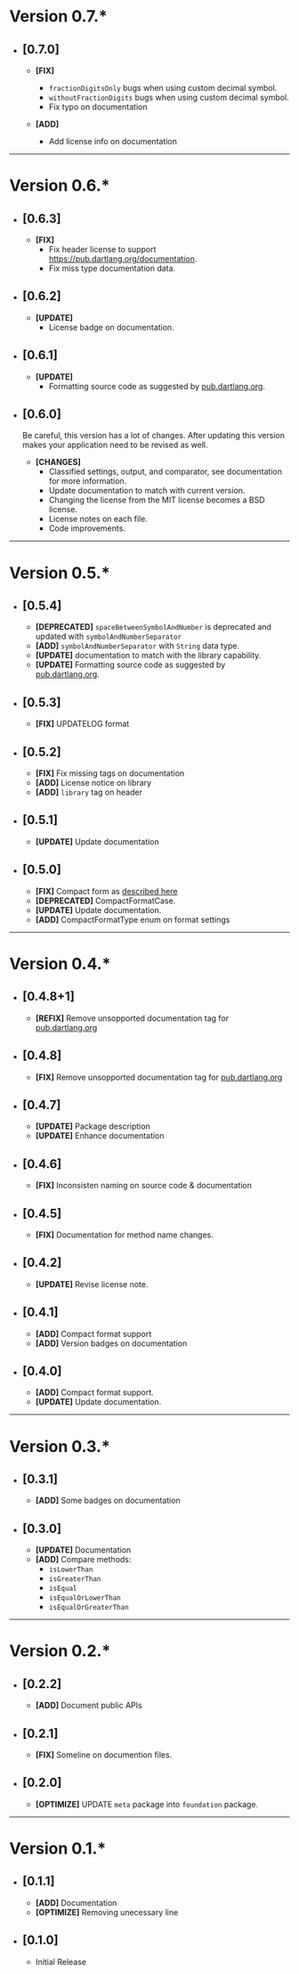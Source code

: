 # Version 0.7.*

* ## [0.7.0]
    * **[FIX]**
        - `fractionDigitsOnly` bugs when using custom decimal symbol.
        - `withoutFractionDigits` bugs when using custom decimal symbol.
        - Fix typo on documentation
    
    * **[ADD]**
        - Add license info on documentation

---

# Version 0.6.*

* ## [0.6.3]
    * **[FIX]**
        - Fix header license to support https://pub.dartlang.org/documentation.
        - Fix miss type documentation data.

* ## [0.6.2]
    * **[UPDATE]**
        - License badge on documentation.

* ## [0.6.1]
    * **[UPDATE]**
        - Formatting source code as suggested by [pub.dartlang.org](https://pub.dartlang.org/).

* ## [0.6.0]
    Be careful, this version has a lot of changes. After updating this version makes your application need to be revised as well.

    * **[CHANGES]**
        - Classified settings, output, and comparator, see documentation for more information.
        - Update documentation to match with current version.
        - Changing the license from the MIT license becomes a BSD license.
        - License notes on each file.
        - Code improvements.

---

# Version 0.5.*

* ## [0.5.4]
    * **[DEPRECATED]** `spaceBetweenSymbolAndNumber` is deprecated and updated with `symbolAndNumberSeparator`
    * **[ADD]** `symbolAndNumberSeparator` with `String` data type.
    * **[UPDATE]** documentation to match with the library capability.
    * **[UPDATE]** Formatting source code as suggested by [pub.dartlang.org](https://pub.dartlang.org/).
    
* ## [0.5.3]
    * **[FIX]** UPDATELOG format

* ## [0.5.2]
    * **[FIX]** Fix missing tags on documentation
    * **[ADD]** License notice on library
    * **[ADD]** `library` tag on header

* ## [0.5.1]
    * **[UPDATE]** Update documentation

* ## [0.5.0]
    * **[FIX]** Compact form as [described here](https://github.com/fadhly-permata/flutter_money_formatter/issues/1)
    * **[DEPRECATED]** CompactFormatCase.
    * **[UPDATE]** Update documentation.
    * **[ADD]** CompactFormatType enum on format settings

---

# Version 0.4.*

* ## [0.4.8+1]
    * **[REFIX]** Remove unsopported documentation tag for [pub.dartlang.org](https://pub.dartlang.org/)

* ## [0.4.8]
    * **[FIX]** Remove unsopported documentation tag for [pub.dartlang.org](https://pub.dartlang.org/)

* ## [0.4.7]
    * **[UPDATE]** Package description
    * **[UPDATE]** Enhance documentation

* ## [0.4.6]
    * **[FIX]** Inconsisten naming on source code & documentation

* ## [0.4.5]
    * **[FIX]** Documentation for method name changes.

* ## [0.4.2]
    * **[UPDATE]** Revise license note.


* ## [0.4.1]
    * **[ADD]** Compact format support
    * **[ADD]** Version badges on documentation


* ## [0.4.0]
    * **[ADD]** Compact format support.
    * **[UPDATE]** Update documentation.

---

# Version 0.3.*

* ## [0.3.1]
    * **[ADD]** Some badges on documentation

* ## [0.3.0]
    * **[UPDATE]** Documentation
    * **[ADD]** Compare methods:
        - `isLowerThan`
        - `isGreaterThan`
        - `isEqual`
        - `isEqualOrLowerThan`
        - `isEqualOrGreaterThan`

---

# Version 0.2.*

* ## [0.2.2]
    * **[ADD]** Document public APIs

* ## [0.2.1]
    * **[FIX]** Someline on documention files.

* ## [0.2.0]
    * **[OPTIMIZE]** UPDATE `meta` package into `foundation` package.

---

# Version 0.1.*

* ## [0.1.1]
    * **[ADD]** Documentation
    * **[OPTIMIZE]** Removing unecessary line

* ## [0.1.0]
    * Initial Release